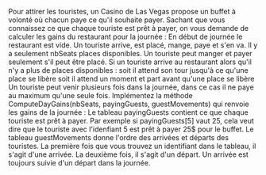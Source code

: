 Pour attirer les touristes, un Casino de Las Vegas propose un buffet à volonté où chacun paye ce qu'il souhaite payer.
Sachant que vous connaissez ce que chaque touriste est prêt à payer, on vous demande de calculer les 
gains du restaurant pour la journée :
En début de journée le restaurant est vide. Un touriste arrive, est placé, mange, paye et s'en va. Il y a 
seulement nbSeats places disponibles. Un touriste peut manger et payer seulement s'il peut être placé. 
Si un touriste arrive au restaurant alors qu'il n'y a plus de places disponibles : soit il attend son tour 
jusqu'à ce qu'une place se libère soit il attend un moment et part avant qu'une place se libère Un 
touriste peut venir plusieurs fois dans la journée, dans ce cas il ne paye au maximum qu'une seule fois.
Implémentez la méthode ComputeDayGains(nbSeats, payingGuests, guestMovements) qui renvoie les 
gains de la journée :
Le tableau payingGuests contient ce que chaque touriste est prêt à payer. Par exemple si payingGuests[5]
vaut 25, cela veut dire que le touriste avec l'idenfiant 5 est prêt à payer 25$ pour le buffet. Le tableau 
guestMovements donne l'ordre des arrivées et départs des touristes. La première fois que vous trouvez 
un identifiant dans le tableau, il s'agit d'une arrivée. La deuxième fois, il s'agit d'un départ. Un arrivée est 
toujours suivie d'un départ dans la journée.
